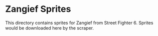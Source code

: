 # Zangief Sprites

This directory contains sprites for Zangief from Street Fighter 6.
Sprites would be downloaded here by the scraper.
